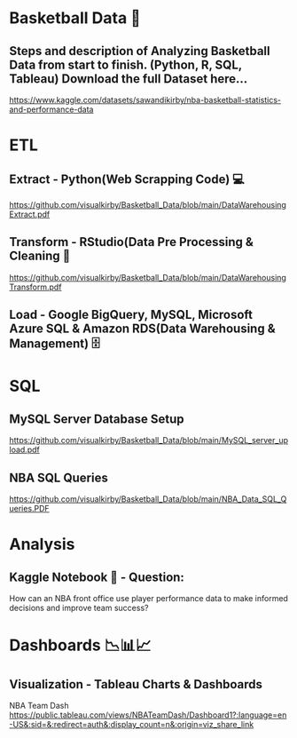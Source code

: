 # Basketball Data 🏀
## Steps and description of Analyzing Basketball Data from start to finish. (Python, R, SQL, Tableau) Download the full Dataset here...
https://www.kaggle.com/datasets/sawandikirby/nba-basketball-statistics-and-performance-data

# ETL
## Extract - Python(Web Scrapping Code) 💻
https://github.com/visualkirby/Basketball_Data/blob/main/DataWarehousingExtract.pdf

## Transform - RStudio(Data Pre Processing & Cleaning 🧹
https://github.com/visualkirby/Basketball_Data/blob/main/DataWarehousingTransform.pdf

## Load - Google BigQuery, MySQL, Microsoft Azure SQL & Amazon RDS(Data Warehousing & Management) 🗄

# SQL
## MySQL Server Database Setup
https://github.com/visualkirby/Basketball_Data/blob/main/MySQL_server_upload.pdf
## NBA SQL Queries
https://github.com/visualkirby/Basketball_Data/blob/main/NBA_Data_SQL_Queries.PDF

# Analysis
## Kaggle Notebook 📓 - Question: 
How can an NBA front office use player performance data to make informed decisions and improve team success?

# Dashboards  📉📊📈
## Visualization - Tableau Charts & Dashboards
NBA Team Dash
https://public.tableau.com/views/NBATeamDash/Dashboard1?:language=en-US&:sid=&:redirect=auth&:display_count=n&:origin=viz_share_link
